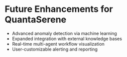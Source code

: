 # Future Enhancements for QuantaSerene

- Advanced anomaly detection via machine learning
- Expanded integration with external knowledge bases
- Real-time multi-agent workflow visualization
- User-customizable alerting and reporting
